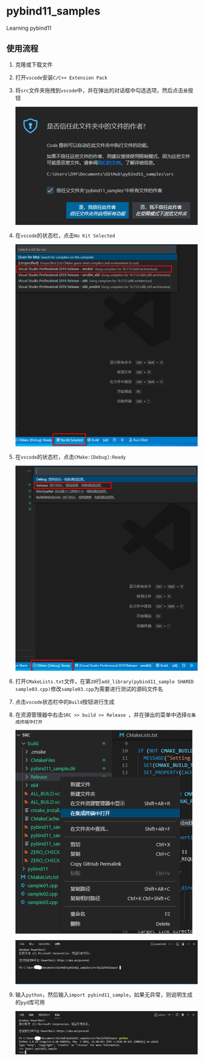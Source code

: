 # pybind11_samples
 Learning pybind11



## 使用流程

1. 克隆或下载文件

2. 打开`vscode`安装`C/C++ Extension Pack`

3. 将`src`文件夹拖拽到`vscode`中，并在弹出的对话框中勾选选项，然后点击`是`按钮

   ![image-20210819222932576](images\image-20210819222932576.png)

4. 在`vscode`的状态栏，点击`No Kit Selected`

   ![image-20210819223533456](images\image-20210819223533456.png)

5. 在`vscode`的状态栏，点击`CMake:[Debug]:Ready`

   ![image-20210819223801131](images\image-20210819223801131.png)

6. 打开`CMakeLists.txt`文件，在第`20`行`add_library(pybind11_sample SHARED sample03.cpp)`修改`sample03.cpp`为需要进行测试的源码文件名

7. 点击`vscode`状态栏中的`Build`按钮进行生成

8. 在资源管理器中右击`SRC >> build >> Release `，并在弹出的菜单中选择`在集成终端中打开`

   ![image-20210819224308910](images\image-20210819224308910.png)

   ![image-20210819224446335](images\image-20210819224446335.png)

9. 输入`python`，然后输入`import pybind11_sample`，如果无异常，则说明生成的`pyd`库可用

   ![image-20210819224729007](images\image-20210819224729007.png)

